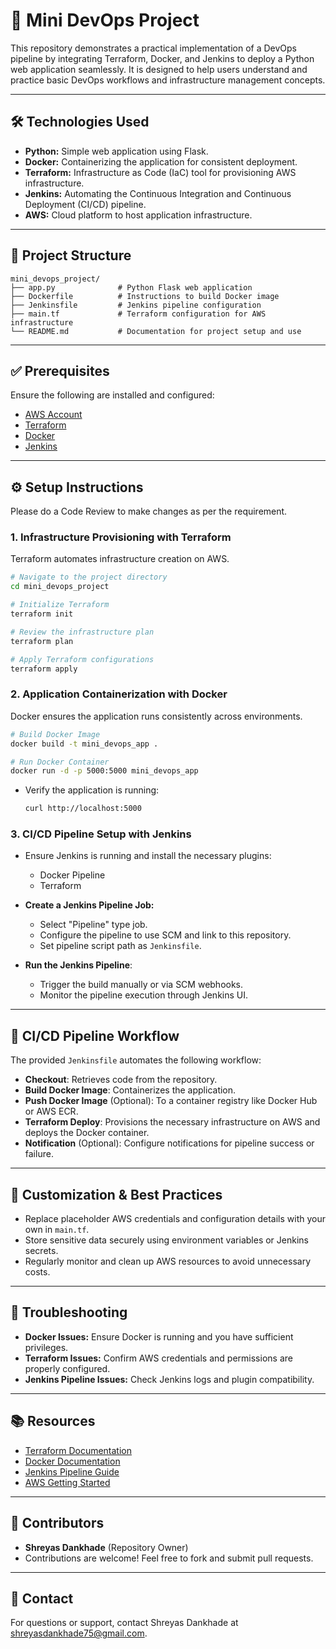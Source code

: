 # 🚀 Mini DevOps Project

This repository demonstrates a practical implementation of a DevOps pipeline by integrating Terraform, Docker, and Jenkins to deploy a Python web application seamlessly. It is designed to help users understand and practice basic DevOps workflows and infrastructure management concepts.

---

## 🛠️ Technologies Used

- **Python:** Simple web application using Flask.
- **Docker:** Containerizing the application for consistent deployment.
- **Terraform:** Infrastructure as Code (IaC) tool for provisioning AWS infrastructure.
- **Jenkins:** Automating the Continuous Integration and Continuous Deployment (CI/CD) pipeline.
- **AWS:** Cloud platform to host application infrastructure.

---

## 📂 Project Structure

```
mini_devops_project/
├── app.py              # Python Flask web application
├── Dockerfile          # Instructions to build Docker image
├── Jenkinsfile         # Jenkins pipeline configuration
├── main.tf             # Terraform configuration for AWS infrastructure
└── README.md           # Documentation for project setup and use
```

---

## ✅ Prerequisites

Ensure the following are installed and configured:

- [AWS Account](https://aws.amazon.com/)
- [Terraform](https://www.terraform.io/downloads)
- [Docker](https://docs.docker.com/get-docker/)
- [Jenkins](https://www.jenkins.io/download/)

---

## ⚙️ Setup Instructions

Please do a Code Review to make changes as per the requirement.

### 1. Infrastructure Provisioning with Terraform

Terraform automates infrastructure creation on AWS.

```bash
# Navigate to the project directory
cd mini_devops_project

# Initialize Terraform
terraform init

# Review the infrastructure plan
terraform plan

# Apply Terraform configurations
terraform apply
```

### 2. Application Containerization with Docker

Docker ensures the application runs consistently across environments.

```bash
# Build Docker Image
docker build -t mini_devops_app .

# Run Docker Container
docker run -d -p 5000:5000 mini_devops_app
```

- Verify the application is running:
  ```bash
  curl http://localhost:5000
  ```

### 3. CI/CD Pipeline Setup with Jenkins

- Ensure Jenkins is running and install the necessary plugins:

  - Docker Pipeline
  - Terraform

- **Create a Jenkins Pipeline Job:**

  - Select "Pipeline" type job.
  - Configure the pipeline to use SCM and link to this repository.
  - Set pipeline script path as `Jenkinsfile`.

- **Run the Jenkins Pipeline**:

  - Trigger the build manually or via SCM webhooks.
  - Monitor the pipeline execution through Jenkins UI.

---

## 🔄 CI/CD Pipeline Workflow

The provided `Jenkinsfile` automates the following workflow:

- **Checkout**: Retrieves code from the repository.
- **Build Docker Image**: Containerizes the application.
- **Push Docker Image** (Optional): To a container registry like Docker Hub or AWS ECR.
- **Terraform Deploy**: Provisions the necessary infrastructure on AWS and deploys the Docker container.
- **Notification** (Optional): Configure notifications for pipeline success or failure.

---

## 🎯 Customization & Best Practices

- Replace placeholder AWS credentials and configuration details with your own in `main.tf`.
- Store sensitive data securely using environment variables or Jenkins secrets.
- Regularly monitor and clean up AWS resources to avoid unnecessary costs.

---

## 🛑 Troubleshooting

- **Docker Issues:** Ensure Docker is running and you have sufficient privileges.
- **Terraform Issues:** Confirm AWS credentials and permissions are properly configured.
- **Jenkins Pipeline Issues:** Check Jenkins logs and plugin compatibility.

---

## 📚 Resources

- [Terraform Documentation](https://www.terraform.io/docs/)
- [Docker Documentation](https://docs.docker.com/)
- [Jenkins Pipeline Guide](https://www.jenkins.io/doc/book/pipeline/)
- [AWS Getting Started](https://aws.amazon.com/getting-started/)

---

## 👥 Contributors
- **Shreyas Dankhade** (Repository Owner)
- Contributions are welcome! Feel free to fork and submit pull requests.

---

## 📧 Contact
For questions or support, contact Shreyas Dankhade at shreyasdankhade75@gmail.com.

